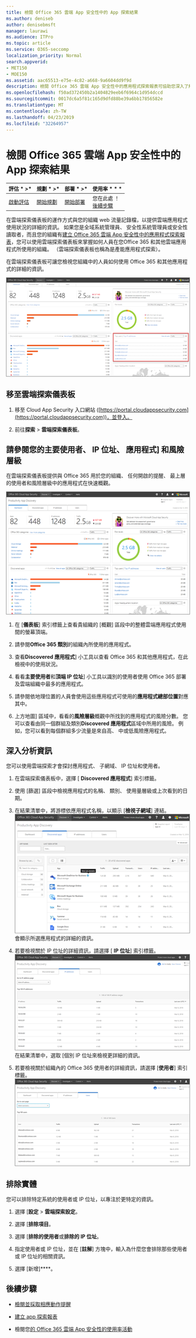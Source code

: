 ```yaml
---
title: 檢閱 Office 365 雲端 App 安全性中的 App 探索結果
ms.author: deniseb
author: denisebmsft
manager: laurawi
ms.audience: ITPro
ms.topic: article
ms.service: O365-seccomp
localization_priority: Normal
search.appverid:
- MET150
- MOE150
ms.assetid: aac65513-e75e-4c82-a668-9a6604dd9f9d
description: 檢閱 Office 365 雲端 App 安全性中的應用程式探索報表可協助您深入了解如何在組織中的人員使用雲端應用程式。 您已建立使用記錄檔，從您的防火牆和 proxy 的 app 探索報表之後，請檢閱應用程式探索儀表板中的結果。
ms.openlocfilehash: f50ad372450b2a1404829eeb6f6964c1d954dccd
ms.sourcegitcommit: 0017dc6a5f81c165d9dfd88be39a6bb17856582e
ms.translationtype: MT
ms.contentlocale: zh-TW
ms.lasthandoff: 04/23/2019
ms.locfileid: "32264957"
---
```

# <a name="review-app-discovery-findings-in-office-365-cloud-app-security"></a>檢閱 Office 365 雲端 App 安全性中的 App 探索結果
  
|評估 * *\>**|規劃 * *\>**|部署 * *\>**|使用率 * * *|
|:-----|:-----|:-----|:-----|
|[啟動評估](office-365-cas-overview.md) <br/> |[開始規劃](get-ready-for-office-365-cas.md) <br/> |[開始部署](turn-on-office-365-cas.md) <br/> |您在此處 ！  <br/> [後續步驟](#next-steps) <br/> |
   
在雲端探索儀表板的運作方式與您的組織 web 流量記錄檔，以提供雲端應用程式使用狀況的詳細的資訊。 如果您是全域系統管理員、 安全性系統管理員或安全性讀取者，而且您的組織有[建立 Office 365 雲端 App 安全性中的應用程式探索報表](create-app-discovery-reports-in-ocas.md)，您可以使用雲端探索儀表板來掌握如何人員在您Office 365 和其他雲端應用程式所使用的組織。 （雲端探索儀表板也稱為是產能應用程式探索）。
  
 在雲端探索儀表板可讓您檢視您組織中的人員如何使用 Office 365 和其他應用程式的詳細的資訊。 
  
![已更新，在雲端探索儀表板](media/12712681-c0b3-4cb3-b7fd-2cf2ad4e825f.png)
     
## <a name="go-to-the-cloud-discovery-dashboard"></a>移至雲端探索儀表板

1. 移至 Cloud App Security 入口網站 ([https://portal.cloudappsecurity.com](https://portal.cloudappsecurity.com))，並登入。
    
2. 前往**探索** \> **雲端探索儀表板**。
    
## <a name="see-your-top-users-ip-addresses-apps-and-risk-levels"></a>請參閱您的主要使用者、 IP 位址、 應用程式] 和風險層級

在雲端探索儀表板提供與 Office 365 用於您的組織、 任何開啟的提醒、 最上層的使用者和風險層級中的應用程式在快速概觀。
  
![雲端探索 dashboaard](media/06696946-fbdf-4781-b5b8-2ac074fcb2a1.png)
  
1. 在 [**儀表板**] 索引標籤上查看貴組織的 [概觀] 區段中的整體雲端應用程式使用間的螢幕頂端。 
    
2. 請參閱**Office 365 類別**的組織內所使用的應用程式。 
    
3. 查看**Discovered 應用程式**] 小工具以查看 Office 365 和其他應用程式，在此檢視中的使用狀況。 
    
4. 看看**主要使用者**和**頂端 IP 位址**] 小工具以識別的使用者使用 Office 365 部署及雲端組織中最多的應用程式。 
    
5. 請參閱依地理位置的人員會使用這些應用程式可使用的**應用程式總部位置**對應其中。 
    
6. 上方地圖] 區域中，看看的**風險層級**概觀中所找到的應用程式的風險分數。 您可以查看由同一個群組及類別**Discovered 應用程式**區域中所用的風險。 例如，您可以看到每個群組多少流量是來自高、 中或低風險應用程式。 
    
## <a name="dive-deeper-into-the-information"></a>深入分析資訊

您可以使用雲端探索才會探討應用程式、 子網域、 IP 位址和使用者。
  
1. 在雲端探索儀表板中，選擇 [ **Discovered 應用程式**] 索引標籤。 
    
2. 使用 [篩選] 區段中檢視應用程式的名稱、 類別、 使用量層級或上次看到的日期。
    
3. 在結果清單中，將游標依應用程式名稱，以顯示 [**檢視子網域**] 連結。<br/> ![將游標暫留旁邊，顯示連結，以檢視子網域的詳細資訊的應用程式](media/4a212215-8a2c-46fd-9ef9-89e4064658a6.png)<br/>會顯示所選應用程式的詳細的資訊。
    
4. 若要檢視關於 IP 位址的詳細資訊，請選擇 [ **IP 位址**] 索引標籤。<br/>![雲端探索顯示的 IP 位址的詳細的資訊](media/0c742bf6-da9e-4d22-8656-a27a5007d5d5.png)<br/>在結果清單中，選取 [個別 IP 位址來檢視更詳細的資訊。
    
5. 若要檢視關於組織內的 Office 365 使用者的詳細資訊，請選擇 [**使用者**] 索引標籤。<br/>![雲端探索-使用者資訊](media/2d9c2d85-01e6-4057-8020-d9a68f26bbac.png)
  
## <a name="exclude-entities"></a>排除實體

您可以排除特定系統的使用者或 IP 位址，以專注於更特定的資訊。
  
1. 選擇 [**設定** \> **雲端探索設定**。
    
2. 選擇 [**排除項目**。
    
3. 選擇 [**排除的使用者**或**排除的 IP 位址**。
    
4. 指定使用者或 IP 位址，並在 [**註解**] 方塊中，輸入為什麼您會排除那些使用者或 IP 位址的相關資訊。 
    
5. 選擇 [新增]****。
    
## <a name="next-steps"></a>後續步驟

- [檢閱並採取相應動作提醒](review-office-365-cas-alerts.md)
    
- [建立 app 探索報表](create-app-discovery-reports-in-ocas.md)
    
- 檢閱您[的 Office 365 雲端 App 安全性的使用率活動](utilization-activities-for-ocas.md)
    

